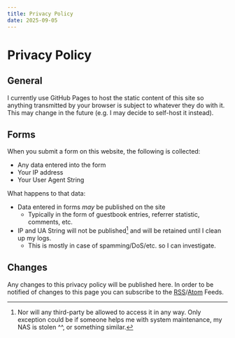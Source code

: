 ```yaml
---
title: Privacy Policy
date: 2025-09-05
---
```


# Privacy Policy
## General

I currently use GitHub Pages to host the static content of this site so anything transmitted by your browser is subject to whatever they do with it. This may change in the future (e.g. I may decide to self-host it instead).

## Forms
When you submit a form on this website, the following is collected:
- Any data entered into the form
- Your IP address
- Your User Agent String

What happens to that data:
- Data entered in forms *may* be published on the site
  - Typically in the form of guestbook entries, referrer statistic, comments, etc.
- IP and UA String will not be published[^1] and will be retained until I clean up my logs.
  - This is mostly in case of spamming/DoS/etc. so I can investigate.

[^1]: Nor will any third-party be allowed to access it in any way. Only exception could be if someone helps me with system maintenance, my NAS is stolen ^^, or something similar.

## Changes

Any changes to this privacy policy will be published here.
In order to be notified of changes to this page you can subscribe to the [RSS](/rss.xml)/[Atom](/atom.xml) Feeds.
